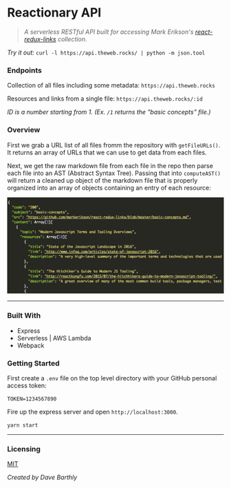 # Reactionary API 
>*A serverless RESTful API built for accessing Mark Erikson's [react-redux-links](https://github.com/markerikson/react-redux-links) collection.*

*Try it out:* `curl -l https://api.theweb.rocks/ | python -m json.tool`

### Endpoints
Collection of all files including some metadata:
`https://api.theweb.rocks`

Resources and links from a single file:
`https://api.theweb.rocks/:id` 

*ID is a number starting from 1. (Ex. `/1` returns the "basic concepts" file.)*

### Overview

First we grab a URL list of all files fromm
the repository with `getFileURLs()`. It returns an array
of URLs that we can use to get data from each files.

Next, we get the raw markdown file from each file in the repo
then parse each file into an AST (Abstract Syntax Tree).
Passing that into `computeAST()` will return a cleaned up
object of the markdown file that is properly organized into
an array of objects containing an entry of each resource:

<p align="center">
  <img src="./assets/sample.png" alt="Sample response from API"/>
</p>

---

### Built With
- Express
- Serverless | AWS Lambda
- Webpack

### Getting Started
First create a `.env` file on the top level directory 
with your GitHub personal access token:
```
TOKEN=1234567890
```

Fire up the express server and open `http://localhost:3000`.
```shell
yarn start
```
---
### Licensing

[MIT](https://opensource.org/licenses/mit-license.php)

*Created by Dave Barthly*
